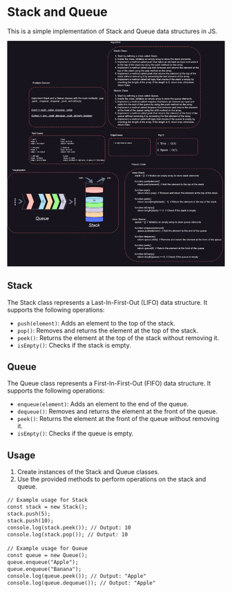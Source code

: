 
# Stack and Queue

This is a simple implementation of Stack and Queue data structures in JS.

![Whiteboard](./stack%26Queue.png)

## Stack

The Stack class represents a Last-In-First-Out (LIFO) data structure. It supports the following operations:

- `push(element)`: Adds an element to the top of the stack.
- `pop()`: Removes and returns the element at the top of the stack.
- `peek()`: Returns the element at the top of the stack without removing it.
- `isEmpty()`: Checks if the stack is empty.

## Queue

The Queue class represents a First-In-First-Out (FIFO) data structure. It supports the following operations:

- `enqueue(element)`: Adds an element to the end of the queue.
- `dequeue()`: Removes and returns the element at the front of the queue.
- `peek()`: Returns the element at the front of the queue without removing it.
- `isEmpty()`: Checks if the queue is empty.

## Usage

1. Create instances of the Stack and Queue classes.
2. Use the provided methods to perform operations on the stack and queue.

```JS
// Example usage for Stack
const stack = new Stack();
stack.push(5);
stack.push(10);
console.log(stack.peek()); // Output: 10
console.log(stack.pop()); // Output: 10

// Example usage for Queue
const queue = new Queue();
queue.enqueue("Apple");
queue.enqueue("Banana");
console.log(queue.peek()); // Output: "Apple"
console.log(queue.dequeue()); // Output: "Apple"
```
